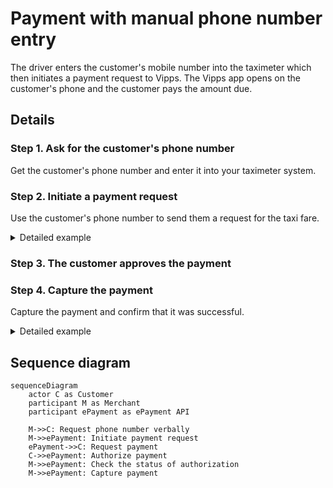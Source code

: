 <!-- START_METADATA
---
sidebar_position: 103
hide_table_of_contents: false
pagination_next: null
pagination_prev: null
---

import AUTHORIZEPAYMENT from '../_common/_customer_authorizes_epayment.md'

END_METADATA -->

# Payment with manual phone number entry

The driver enters the customer's mobile number into the taximeter
which then initiates a payment request to Vipps.
The Vipps app opens on the customer's phone and the customer pays the amount due.

## Details

### Step 1. Ask for the customer's phone number

Get the customer's phone number and enter it into your taximeter system.

### Step 2. Initiate a payment request

Use the customer's phone number to send them a request for the taxi fare.

<details>
<summary>Detailed example</summary>
<div>

To create this payment, you first send a
[create payment](https://developer.vippsmobilepay.com/api/epayment#tag/CreatePayments) request, where `customer.phoneNumber` is set.

Specify `"customerInteraction": "CUSTOMER_PRESENT"`.
Specify `"userFlow": "WEB_REDIRECT"` to redirect user to the app.
You need the customer's phone number to send them a request from the taximeter.

You may also attach the receipt at this time.

Here is an example:

[`POST:/epayment/v1/payments`](https://developer.vippsmobilepay.com/api/epayment#tag/CreatePayments/operation/createPayment)

```json
{
  "amount": {
    "value": 100000,
    "currency": "NOK"
  },
  "paymentMethod": {
    "type": "WALLET"
  },
  "customer": {
    "phoneNumber": 4791234567
  },
  "customerInteraction": "CUSTOMER_PRESENT",
  "receipt":{
    "orderLines": [
      {
        "name": "trip",
        "id": "line_item_1",
        "totalAmount": 100000,
        "totalAmountExcludingTax": 80000,
        "totalTaxAmount": 20000,
        "taxPercentage": 25,
      },
    ],
    "bottomLine": {
      "currency": "NOK",
      "posId": "taxi_122",
      "tipAmount": 10000
    },
   "receiptNumber": "0527013501"
  },
  "reference": 2486791679658155992,
  "userFlow": "WEB_REDIRECT",
  "returnUrl": "http://example.com/redirect?reference=2486791679658155992",
  "paymentDescription": "Travel from Oslo central station to Oslo airport"
}
```

</div>
</details>


### Step 3. The customer approves the payment

<AUTHORIZEPAYMENT />

### Step 4. Capture the payment

Capture the payment and confirm that it was successful.

<details>
<summary>Detailed example</summary>
<div>

[`POST:/epayment/v1/payments/{reference}/capture`](/api/epayment/#tag/AdjustPayments/operation/capturePayment)

With body:

```json
{
  "modificationAmount": {
    "value": 100000,
    "currency": "NOK"
  }
}
```

</div>
</details>

## Sequence diagram


``` mermaid
sequenceDiagram
    actor C as Customer
    participant M as Merchant
    participant ePayment as ePayment API

    M->>C: Request phone number verbally
    M->>ePayment: Initiate payment request
    ePayment->>C: Request payment
    C->>ePayment: Authorize payment
    M->>ePayment: Check the status of authorization
    M->>ePayment: Capture payment
```

